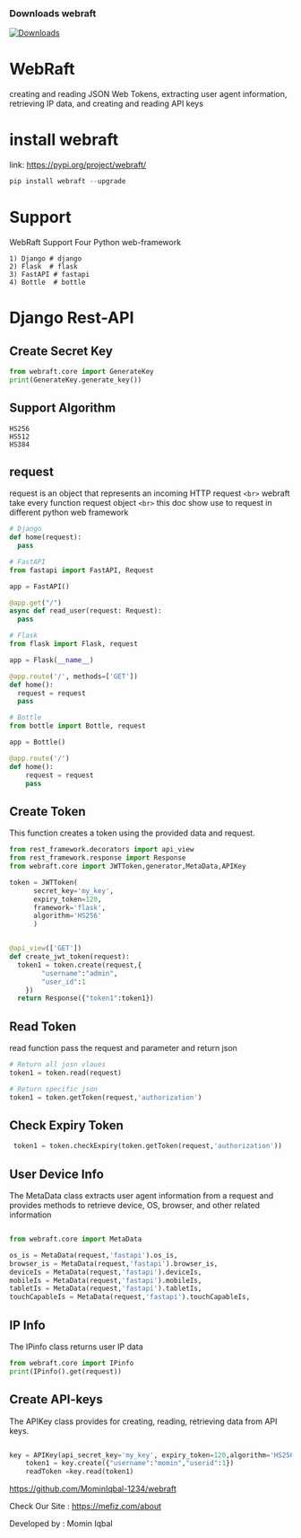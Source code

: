 ### Downloads webraft
[![Downloads](https://static.pepy.tech/badge/webraft)](https://pepy.tech/project/webraft)



# WebRaft

creating and reading JSON Web Tokens, extracting user agent
information, retrieving IP data, and creating and reading API keys

# install webraft

link: https://pypi.org/project/webraft/

```python
pip install webraft --upgrade
```

# Support

WebRaft Support Four Python web-framework

```
1) Django # django
2) Flask  # flask
3) FastAPI # fastapi
4) Bottle  # bottle
```

# Django Rest-API

## Create Secret Key

```python
from webraft.core import GenerateKey
print(GenerateKey.generate_key())
```

## Support Algorithm

```
HS256
HS512
HS384
```

## request

request is an object that represents an incoming HTTP request `<br>` webraft take every function request object `<br>`
this doc show use to request in different python web framework

```python
# Django
def home(request):
  pass

# FastAPI
from fastapi import FastAPI, Request

app = FastAPI()

@app.get("/")
async def read_user(request: Request):
  pass

# Flask
from flask import Flask, request

app = Flask(__name__)

@app.route('/', methods=['GET'])
def home():
  request = request
  pass

# Bottle
from bottle import Bottle, request

app = Bottle()

@app.route('/')
def home():
    request = request
    pass


```

## Create Token

This function creates a token using the provided data and request.

```python
from rest_framework.decorators import api_view
from rest_framework.response import Response
from webraft.core import JWTToken,generator,MetaData,APIKey

token = JWTToken(
      secret_key='my_key',
      expiry_token=120,
      framework='flask',
      algorithm='HS256'
      )


@api_view(['GET'])
def create_jwt_token(request):
  token1 = token.create(request,{
        "username":"admin",
        "user_id":1
    })
  return Response({"token1":token1})
```

## Read Token

read function pass the request and parameter and return json

```python
# Return all josn vlaues
token1 = token.read(request)

# Return specific json 
token1 = token.getToken(request,'authorization')

```



## Check Expiry Token

```python
 token1 = token.checkExpiry(token.getToken(request,'authorization'))

```



## User Device Info

The MetaData class extracts user agent information from a request and
provides methods to retrieve device, OS, browser, and other related information

```python

from webraft.core import MetaData

os_is = MetaData(request,'fastapi').os_is,
browser_is = MetaData(request,'fastapi').browser_is,
deviceIs = MetaData(request,'fastapi').deviceIs,
mobileIs = MetaData(request,'fastapi').mobileIs,
tabletIs = MetaData(request,'fastapi').tabletIs,
touchCapableIs = MetaData(request,'fastapi').touchCapableIs,

```


## IP Info

The IPinfo class returns user IP data

```python
from webraft.core import IPinfo
print(IPinfo().get(request))
```

## Create API-keys

The APIKey class provides for creating, reading, retrieving data from API keys.

```python

key = APIKey(api_secret_key='my_key', expiry_token=120,algorithm='HS256')
    token1 = key.create({"username":"momin","userid":1})
    readToken =key.read(token1)
```





https://github.com/MominIqbal-1234/webraft

Check Our Site : https://mefiz.com/about

Developed by : Momin Iqbal

